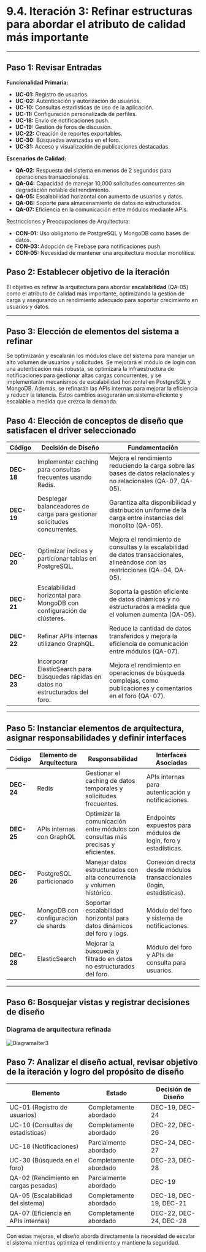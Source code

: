 # 9.4. Iteración 3: Refinar estructuras para abordar el atributo de calidad más importante

---

## Paso 1: Revisar Entradas

**Funcionalidad Primaria:**

- **UC-01:** Registro de usuarios.  
- **UC-02:** Autenticación y autorización de usuarios.  
- **UC-10:** Consultas estadísticas de uso de la aplicación.  
- **UC-11:** Configuración personalizada de perfiles.  
- **UC-18:** Envío de notificaciones push.  
- **UC-19:** Gestión de foros de discusión.  
- **UC-22:** Creación de reportes exportables.  
- **UC-30:** Búsquedas avanzadas en el foro.  
- **UC-31:** Acceso y visualización de publicaciones destacadas.  

**Escenarios de Calidad:**

- **QA-02:** Respuesta del sistema en menos de 2 segundos para operaciones transaccionales.  
- **QA-04:** Capacidad de manejar 10,000 solicitudes concurrentes sin degradación notable del rendimiento.  
- **QA-05:** Escalabilidad horizontal con aumento de usuarios y datos.  
- **QA-06:** Soporte para almacenamiento de datos no estructurados.  
- **QA-07:** Eficiencia en la comunicación entre módulos mediante APIs.  

Restricciones y Preocupaciones de Arquitectura:  

- **CON-01:** Uso obligatorio de PostgreSQL y MongoDB como bases de datos.  
- **CON-03:** Adopción de Firebase para notificaciones push.  
- **CON-05:** Necesidad de mantener una arquitectura modular monolítica.  


## Paso 2: Establecer objetivo de la iteración

El objetivo es refinar la arquitectura para abordar **escalabilidad** (QA-05) como el atributo de calidad más importante, optimizando la gestión de carga y asegurando un rendimiento adecuado para soportar crecimiento en usuarios y datos.

---

## Paso 3: Elección de elementos del sistema a refinar

Se optimizarán y escalarán los módulos clave del sistema para manejar un alto volumen de usuarios y solicitudes. Se mejorará el módulo de login con una autenticación más robusta, se optimizará la infraestructura de notificaciones para gestionar altas cargas concurrentes, y se implementarán mecanismos de escalabilidad horizontal en PostgreSQL y MongoDB. Además, se refinarán las APIs internas para mejorar la eficiencia y reducir la latencia. Estos cambios asegurarán un sistema eficiente y escalable a medida que crezca la demanda.

## Paso 4: Elección de conceptos de diseño que satisfacen el driver seleccionado

| **Código** | **Decisión de Diseño**                                                              | **Fundamentación**                                                                                                                                                               |
|------------|--------------------------------------------------------------------------------------|--------------------------------------------------------------------------------------------------------------------------------------------------------------------------------|
| **DEC-18** | Implementar caching para consultas frecuentes usando Redis.                         | Mejora el rendimiento reduciendo la carga sobre las bases de datos relacionales y no relacionales (QA-07, QA-05).                                                             |
| **DEC-19** | Desplegar balanceadores de carga para gestionar solicitudes concurrentes.            | Garantiza alta disponibilidad y distribución uniforme de la carga entre instancias del monolito (QA-05).                                                                      |
| **DEC-20** | Optimizar índices y particionar tablas en PostgreSQL.                               | Mejora el rendimiento de consultas y la escalabilidad de datos transaccionales, alineándose con las restricciones (QA-04, QA-05).                                             |
| **DEC-21** | Escalabilidad horizontal para MongoDB con configuración de clústeres.               | Soporta la gestión eficiente de datos dinámicos y no estructurados a medida que el volumen aumenta (QA-05).                                                                  |
| **DEC-22** | Refinar APIs internas utilizando GraphQL.                                           | Reduce la cantidad de datos transferidos y mejora la eficiencia de comunicación entre módulos (QA-07).                                                                        |
| **DEC-23** | Incorporar ElasticSearch para búsquedas rápidas en datos no estructurados del foro. | Mejora el rendimiento en operaciones de búsqueda complejas, como publicaciones y comentarios en el foro (QA-07).                                                             |

---

## Paso 5: Instanciar elementos de arquitectura, asignar responsabilidades y definir interfaces

| **Código** | **Elemento de Arquitectura**    | **Responsabilidad**                                                                | **Interfaces Asociadas**                         |
|------------|----------------------------------|------------------------------------------------------------------------------------|-------------------------------------------------|
| **DEC-24** | Redis                            | Gestionar el caching de datos temporales y solicitudes frecuentes.                 | APIs internas para autenticación y notificaciones. |
| **DEC-25** | APIs internas con GraphQL        | Optimizar la comunicación entre módulos con consultas más precisas y eficientes.   | Endpoints expuestos para módulos de login, foro y estadísticas. |
| **DEC-26** | PostgreSQL particionado          | Manejar datos estructurados con alta concurrencia y volumen histórico.             | Conexión directa desde módulos transaccionales (login, estadísticas). |
| **DEC-27** | MongoDB con configuración de shards | Soportar escalabilidad horizontal para datos dinámicos del foro y logs.           | Módulo del foro y sistema de notificaciones.    |
| **DEC-28** | ElasticSearch                    | Mejorar la búsqueda y filtrado en datos no estructurados del foro.                 | Módulo del foro y APIs de consulta para usuarios. |

---

## Paso 6: Bosquejar vistas y registrar decisiones de diseño

### Diagrama de arquitectura refinada

![DiagramaIter3](9\9.4\DiagramaIter3.jpg)




## Paso 7: Analizar el diseño actual, revisar objetivo de la iteración y logro del propósito de diseño

| **Elemento**                               | **Estado**                    | **Decisión de Diseño**           |
|--------------------------------------------|--------------------------------|-----------------------------------|
| UC-01 (Registro de usuarios)               | Completamente abordado        | DEC-19, DEC-24                   |
| UC-10 (Consultas de estadísticas)          | Completamente abordado        | DEC-22, DEC-26                   |
| UC-18 (Notificaciones)                     | Parcialmente abordado         | DEC-24, DEC-27                   |
| UC-30 (Búsqueda en el foro)                | Completamente abordado        | DEC-23, DEC-28                   |
| QA-02 (Rendimiento en cargas pesadas)      | Parcialmente abordado         | DEC-19                           |
| QA-05 (Escalabilidad del sistema)          | Completamente abordado        | DEC-18, DEC-19, DEC-21           |
| QA-07 (Eficiencia en APIs internas)        | Completamente abordado        | DEC-22, DEC-24, DEC-28           |

Con estas mejoras, el diseño aborda directamente la necesidad de escalar el sistema mientras optimiza el rendimiento y mantiene la seguridad.